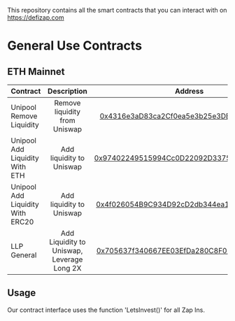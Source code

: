 This repository contains all the smart contracts that you can interact with on https://defizap.com

# General Use Contracts

## ETH Mainnet
| Contract      | Description           | Address  |ABI
| ------------- |:-------------:|:-----:|-------:
| Unipool Remove Liquidity      | Remove liquidity from Uniswap | [0x4316e3aD83ca2Cf0ea5e3b25e3DE2fA7F93cfE9c](https://etherscan.io/address/0x4316e3ad83ca2cf0ea5e3b25e3de2fa7f93cfe9c) | [ABI](https://gist.github.com/suhailgme/bbf5da6474c26c1d3f43838b2a835f56)
| Unipool Add Liquidity With ETH     | Add liquidity to Uniswap      |   [0x97402249515994Cc0D22092D3375033Ad0ea438A](https://etherscan.io/address/0x97402249515994cc0d22092d3375033ad0ea438a) |[ABI](https://gist.github.com/suhailgme/7ad05d8d1ee633973a427f923caea940)
| Unipool Add Liquidity With ERC20     | Add liquidity to Uniswap      |   [0x4f026054B9C934D92cD2db344ea1ae193A22067d](https://etherscan.io/address/0x4f026054b9c934d92cd2db344ea1ae193a22067d) |[ABI](https://gist.github.com/suhailgme/6aab72c8fdb37492e2207ac11483dc34)
| LLP General | Add Liquidity to Uniswap, Leverage Long 2X      |    [0x705637f340667EE03EfDa280C8F054976A5DBAF6](https://etherscan.io/address/0x705637f340667ee03efda280c8f054976a5dbaf6) | [ABI](https://gist.github.com/suhailgme/2aa2953d0edfe655064927bbe69cd6d0)


## Usage
Our contract interface uses the function 'LetsInvest()' for all Zap Ins.
